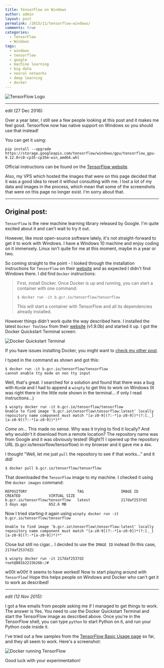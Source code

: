 ```yaml
---
title: TensorFlow on Windows
author: admin
layout: post
permalink: /2015/11/tensorflow-windows/
comments: true
categories:
  - TensorFlow
  - Windows
tags:
  - windows
  - tensorflow
  - google
  - machine learning
  - big data
  - neural networks
  - deep learning
  - docker
---
```

![TensorFlow Logo](http://tensorflow.org/images/logo-alt@2x.png)

---
edit (27 Dec 2016):

Over a year later, I still see a few people looking at this post and it makes me feel good. Tensorflow now has native support on Windows so you should use that instead!

You can get it using:

    pip install --upgrade https://storage.googleapis.com/tensorflow/windows/gpu/tensorflow_gpu-0.12.0rc0-cp35-cp35m-win_amd64.whl

Official instructions can be found on the [TensorFlow website](https://www.tensorflow.org/get_started/os_setup#pip_installation).

Also, my VPS which hosted the images that were on this page decided that it was a good idea to reset it without consulting with me. I lost a lot of my data and images in the process, which mean that some of the screenshots that were on this page no longer exist. I'm sorry about that.

---
## Original post:


`TensorFlow` is the new machine learning library released by Google. I'm quite excited about it and can't wait to try it out.

However, like most open-source software lately, it's not straight-forward to get it to work with Windows. I have a Windows 10 machine and enjoy coding on it immensely. Linux isn't quite for me at this moment, maybe in a year or two.

So coming straight to the point - I looked through the installation instructions for `TensorFlow` on their [website](http://tensorflow.org/get_started/os_setup.md) and as expected I didn't find Windows there. I did find `Docker` instructions:

>First, install Docker. Once Docker is up and running, you can start a container with one command:
>
>`$ docker run -it b.gcr.io/tensorflow/tensorflow`
>
>This will start a container with TensorFlow and all its dependencies already installed.

However things didn't work quite the way described here. I installed the latest `Docker Toolbox` from their [website](https://www.docker.com/docker-toolbox "Docker website") (v1.9.0b) and started it up. I got the Docker Quickstart Terminal screen:

![Docker Quickstart Terminal](http://caffinc.com/wp-content/uploads/2015/11/docker-quickstart-terminal.png)

If you have issues installing Docker, you might want to [check my other post](http://caffinc.github.io/2015/09/docker-getting-started/).

I typed in the command as shown and got this:

    $ docker run -it b.gcr.io/tensorflow/tensorflow
    cannot enable tty mode on non tty input

Well, that's great. I searched for a solution and found that there was a bug with `MinGW` and I had to append a `winpty` to get this to work on Windows (It was right there in the little note shown in the terminal... if only I read instructions...)

    $ winpty docker run -it b.gcr.io/tensorflow/tensorflow
    Unable to find image 'b.gcr.io\tensorflow\tensorflow:latest' locally
    repository name component must match "[a-z0-9](?:-*[a-z0-9])*(?:[._][a-z0-9](?:-*[a-z0-9])*)*"

*Come on...* This made no sense. Why was it trying to find it locally? And why wouldn't it download from a remote location? The repository name was from Google and it was obviously tested! (Right?) I opened up the repository URL (b.gcr.io/tensorflow/tensorflow) in my browser and it gave me a `404`.

I thought "Well, let me just `pull` the repository to see if that works..." and it did!

    $ docker pull b.gcr.io/tensorflow/tensorflow

That downloaded the `TensorFlow` image to my machine. I checked it using the `docker images` command:

    REPOSITORY                       TAG                 IMAGE ID            CREATED             VIRTUAL SIZE
    b.gcr.io/tensorflow/tensorflow   latest              217daf2537d2        3 days ago          652.6 MB

Now I tried starting it again using `winpty docker run -it b.gcr.io/tensorflow/tensorflow`

    Unable to find image 'b.gcr.io\tensorflow\tensorflow:latest' locally
    repository name component must match "[a-z0-9](?:-*[a-z0-9])*(?:[._][a-z0-9](?:-*[a-z0-9])*)*"

Close but still no cigar... I decided to use the `IMAGE ID` instead (In this case, `217daf2537d2`):

    $ winpty docker run -it 217daf2537d2
    root@881b2215b26b:/#

w00t w00t! It seems to have worked! Now to start playing around with `TensorFlow`! Hope this helps people on Windows and Docker who can't get it to work as described!

---
*edit (12 Nov 2015):*

I got a few emails from people asking me if I managed to get things to work. The answer is Yes. You need to use the Docker Quickstart Terminal and start the TensorFlow image as described above. Once you're in the TensorFlow shell, you can type `python` to start Python on it, and run your Python code inside it.

I've tried out a few samples from the [TensorFlow Basic Usage page](http://tensorflow.org/get_started/basic_usage.md) so far, and they all seem to work. Here's a screenshot:

![Docker running TensorFlow](http://caffinc.com/wp-content/uploads/2015/11/docker-tensorflow.png)

Good luck with your experimentation!
